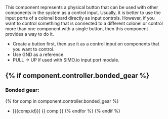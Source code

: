 This component represents a physical button that can be used with other components in the system as a control input.
Usually, it is better to use the input ports of a colonel board directly as input controls. 
However, if you want to control something that is connected to a different colonel or control more than one component with a single button, then this component provides a way to do it.

- Create a button first, then use it as a control input on components that you want to control.
- Use GND as a reference. 
- PULL -> UP if used with SIMO.io input port module.

{% if component.controller.bonded_gear %}
---
### Bonded gear:

{% for comp in component.controller.bonded_gear %}
- [{{comp.id}}] {{ comp }}
{% endfor %}
{% endif %}